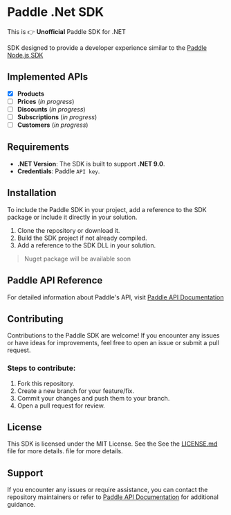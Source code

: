 # Paddle .Net SDK

This is 👉 **Unofficial** Paddle SDK for .NET

SDK designed to provide a developer experience similar to the [Paddle Node.js SDK](https://github.com/PaddleHQ/paddle-node-sdk)

## Implemented APIs

- [x] **Products**
- [ ] **Prices** (*in progress*)
- [ ] **Discounts** (*in progress*)
- [ ] **Subscriptions** (*in progress*)
- [ ] **Customers** (*in progress*)

## Requirements

- **.NET Version**: The SDK is built to support **.NET 9.0**.
- **Credentials**: Paddle `API key`.

## Installation

To include the Paddle SDK in your project, add a reference to the SDK package or include it directly in your solution.

1. Clone the repository or download it.
2. Build the SDK project if not already compiled.
3. Add a reference to the SDK DLL in your solution.

> Nuget package will be available soon

## Paddle API Reference

For detailed information about Paddle's API,
visit [Paddle API Documentation](https://developer.paddle.com/api-reference/overview)

## Contributing

Contributions to the Paddle SDK are welcome! If you encounter any issues or have ideas for improvements, feel free to
open an issue or submit a pull request.

### Steps to contribute:

1. Fork this repository.
2. Create a new branch for your feature/fix.
3. Commit your changes and push them to your branch.
4. Open a pull request for review.

## License

This SDK is licensed under the MIT License. See the See the [LICENSE.md](LICENSE.md) file for more details. file for
more details.

## Support

If you encounter any issues or require assistance, you can contact the repository maintainers or refer
to [Paddle API Documentation](https://developer.paddle.com/api-reference/overview) for additional guidance.